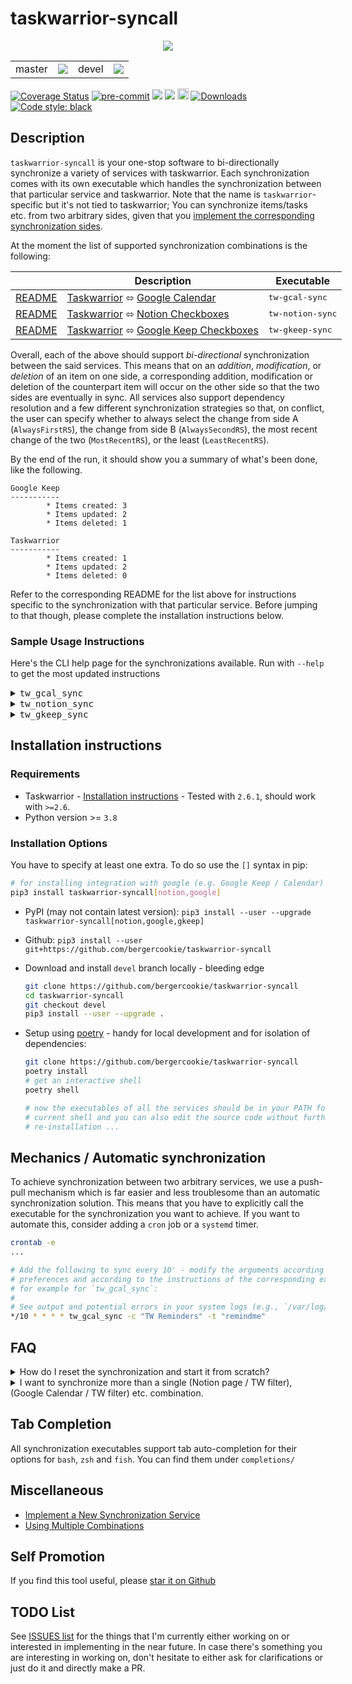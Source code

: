 # taskwarrior-syncall

<p align="center">
  <img src="https://raw.githubusercontent.com/bergercookie/taskwarrior-syncall/master/misc/meme.png"/>
</p>

<table>
  <td>master</td>
  <td>
    <a href="https://github.com/bergercookie/taskwarrior-syncall/actions" alt="master">
    <img src="https://github.com/bergercookie/taskwarrior-syncall/actions/workflows/ci.yml/badge.svg?branch=master" /></a>
  </td>
  <td>devel</td>
  <td>
    <a href="https://github.com/bergercookie/taskwarrior-syncall/actions" alt="devel">
    <img src="https://github.com/bergercookie/taskwarrior-syncall/actions/workflows/ci.yml/badge.svg?branch=devel" /></a>
  </td>
</table>

<a href='https://coveralls.io/github/bergercookie/taskwarrior-syncall?branch=master'>
<img src='https://coveralls.io/repos/github/bergercookie/taskwarrior-syncall/badge.svg?branch=master' alt='Coverage Status' /></a>
<a href="https://github.com/pre-commit/pre-commit">
<img src="https://img.shields.io/badge/pre--commit-enabled-brightgreen?logo=pre-commit&logoColor=white" alt="pre-commit"></a>
<a href="https://github.com/bergercookie/taskwarrior-syncall/blob/master/LICENSE" alt="LICENSE">
<img src="https://img.shields.io/github/license/bergercookie/taskwarrior-syncall.svg" /></a>
<a href="https://pypi.org/project/takwarrior-syncall" alt="PyPI">
<img src="https://img.shields.io/pypi/pyversions/taskwarrior-syncall.svg" /></a>
<a href="https://badge.fury.io/py/taskwarrior-syncall">
<img src="https://badge.fury.io/py/taskwarrior-syncall.svg" alt="PyPI version" height="18"></a>
<a href="https://pepy.tech/project/taskwarrior-syncall">
<img alt="Downloads" src="https://pepy.tech/badge/taskwarrior-syncall"></a>
<a href="https://github.com/psf/black">
<img alt="Code style: black" src="https://img.shields.io/badge/code%20style-black-000000.svg"></a>

## Description

`taskwarrior-syncall` is your one-stop software to bi-directionally synchronize
a variety of services with taskwarrior. Each synchronization comes with its own
executable which handles the synchronization between that particular service and
taskwarrior. Note that the name is `taskwarrior`-specific but it's not tied to
taskwarrior; You can synchronize items/tasks etc. from two arbitrary sides,
given that you [implement the corresponding synchronization
sides](implement-a-new-synchronization.md).

At the moment the list of supported synchronization combinations is the following:

<table style="undefined;table-layout: fixed; width: 823px">
<thead>
  <tr>
    <th></th>
    <th>Description</th>
    <th>Executable</th>
  </tr>
</thead>
<tbody>
  <tr>
    <td><a href="https://github.com/bergercookie/taskwarrior-syncall/blob/master/readme-gcal.md">README</a></td>
    <td> <a href="https://taskwarrior.org/">Taskwarrior</a> ⬄ <a href="https://calendar.google.com/">Google Calendar</a></td>
    <td><tt>tw-gcal-sync</tt></td>
  </tr>
  <tr>
    <td><a href="https://github.com/bergercookie/taskwarrior-syncall/blob/master/readme-notion.md">README</a></td>
    <td> <a href="https://taskwarrior.org/">Taskwarrior</a> ⬄ <a href="https://notion.so">Notion Checkboxes</a></td>
    <td><tt>tw-notion-sync</tt></td>
  </tr>
  <tr>
    <td><a href="https://github.com/bergercookie/taskwarrior-syncall/blob/master/readme-gkeep.md">README</a></td>
    <td> <a href="https://taskwarrior.org/">Taskwarrior</a> ⬄ <a href="https://www.google.com/keep/">Google Keep Checkboxes</a></td>
    <td><tt>tw-gkeep-sync</tt></td>
  </tr>
</tbody>
</table>

Overall, each of the above should support _bi-directional_ synchronization
between the said services. This means that on an _addition_, _modification_, or
_deletion_ of an item on one side, a corresponding addition, modification or
deletion of the counterpart item will occur on the other side so that the two
sides are eventually in sync. All services also support dependency resolution
and a few different synchronization strategies so that, on conflict, the user
can specify whether to always select the change from side A (`AlwaysFirstRS`),
the change from side B (`AlwaysSecondRS`), the most recent change of the two
(`MostRecentRS`), or the least (`LeastRecentRS`).

By the end of the run, it should show you a summary of what's been done, like
the following.

```
Google Keep
-----------
        * Items created: 3
        * Items updated: 2
        * Items deleted: 1

Taskwarrior
-----------
        * Items created: 1
        * Items updated: 2
        * Items deleted: 0
```

Refer to the corresponding README for the list above for instructions specific
to the synchronization with that particular service. Before jumping to that
though, please complete the installation instructions below.

### Sample Usage Instructions

Here's the CLI help page for the synchronizations available. Run with `--help`
to get the most updated instructions

<!-- pastehere start cli_help -->
<details>
  <summary><tt>tw_gcal_sync</tt></summary>

```
tw_gcal_sync --help
Usage: tw_gcal_sync [OPTIONS]

  Synchronize calendars from your Google Calendar with filters from
  Taskwarrior.

  The list of TW tasks is determined by a combination of TW tags and a TW
  project while the calendar in GCal should be provided by their name. if it
  doesn't exist it will be crated

Options:
  -c, --gcal-calendar TEXT        Name of the Google Calendar to sync (will be
                                  created if not there)
  --google-secret FILE            Override the client secret used for the
                                  communication with the Google APIs
  --oauth-port INTEGER            Port to use for OAuth Authentication with
                                  Google Applications
  -t, --taskwarrior-tags TEXT     Taskwarrior tags to sync
  -p, --tw-project TEXT           Taskwarrior project to sync
  --list-configs                  List the available named TW<->Google
                                  Calendar combinations
  -r, --resolution_strategy [MostRecentRS|LeastRecentRS|AlwaysFirstRS|AlwaysSecondRS]
                                  Resolution strategy to use during conflicts
  -b, --combination TEXT          Name of an already saved TW<->Google
                                  Calendar combination
  -s, --save-as TEXT              Save the given TW<->Google Calendar filters
                                  combination using a specified custom name.
  -v, --verbose
  --version                       Show the version and exit.
  --help                          Show this message and exit.
```

</details>
<details>
  <summary><tt>tw_notion_sync</tt></summary>

```
$ tw_notion_sync --help
Usage: tw_notion_sync [OPTIONS]

  Synchronise filters of TW tasks with the to_do items of Notion pages

  The list of TW tasks is determined by a combination of TW tags and TW
  project while the notion pages should be provided by their URLs.

Options:
  -n, --notion-page TEXT          Page ID of the Notion page to sync
  --token, --token-pass-path TEXT
                                  Path in the UNIX password manager to fetch
  -t, --taskwarrior-tags TEXT     Taskwarrior tags to sync
  -p, --tw-project TEXT           Taskwarrior project to sync
  -r, --resolution_strategy [MostRecentRS|LeastRecentRS|AlwaysFirstRS|AlwaysSecondRS]
                                  Resolution strategy to use during conflicts
  -b, --combination TEXT          Name of an already saved TW<->Notion
                                  combination
  --list-configs                  List the available named TW<->Notion
                                  combinations
  -s, --save-as TEXT              Save the given TW<->Notion filters
                                  combination using a specified custom name.
  -v, --verbose
  --version                       Show the version and exit.
  --help                          Show this message and exit.
```

</details>
<details>
  <summary><tt>tw_gkeep_sync</tt></summary>

```
tw_gkeep_sync --help
Usage: tw_gkeep_sync [OPTIONS]

  Synchronize Notes from your Google Keep with filters from Taskwarrior.

  The list of TW tasks is determined by a combination of TW tags and a TW
  project while the note in GKeep should be specified using their full name.
  if it doesn't exist it will be created.

  This service will create TaskWarrior tasks with the specified filter for
  each one of the checkboxed items in the specified Google Keep note and will
  create Google Keep items for each one of the tasks in the Taskwarrior
  filter. You have to first "Show checkboxes" in the Google Keep Note in order
  to use it with this service.

Options:
  -k, --gkeep-note TEXT           Full title of the Google Keep Note to
                                  synchronize - Make sure you enable the
                                  checkboxes
  --user, --user-pass-path TEXT   Path in the UNIX password manager to fetch
                                  the Google username from
  --passwd, --passwd-pass-path TEXT
                                  Path in the UNIX password manager to fetch
                                  the Google password from
  -t, --taskwarrior-tags TEXT     Taskwarrior tags to sync
  -p, --tw-project TEXT           Taskwarrior project to sync
  --list-configs                  List the available named TW<->Google Keep
                                  combinations
  -r, --resolution_strategy [MostRecentRS|LeastRecentRS|AlwaysFirstRS|AlwaysSecondRS]
                                  Resolution strategy to use during conflicts
  -b, --combination TEXT          Name of an already saved TW<->Google Keep
                                  combination
  -s, --save-as TEXT              Save the given TW<->Google Keep filters
                                  combination using a specified custom name.
  -v, --verbose
  --version                       Show the version and exit.
  --help                          Show this message and exit.
```

</details>
<!-- pastehere end cli_help -->

## Installation instructions

### Requirements

- Taskwarrior - [Installation instructions](https://taskwarrior.org/download/) -
  Tested with `2.6.1`, should work with `>=2.6`.
- Python version >= `3.8`

### Installation Options

You have to specify at least one extra. To do so use the `[]` syntax in pip:

```sh
# for installing integration with google (e.g. Google Keep / Calendar) and Notion
pip3 install taskwarrior-syncall[notion,google]
```

- PyPI (may not contain latest version): `pip3 install --user --upgrade taskwarrior-syncall[notion,google,gkeep]`
- Github: `pip3 install --user git+https://github.com/bergercookie/taskwarrior-syncall`
- Download and install `devel` branch locally - bleeding edge

  ```sh
  git clone https://github.com/bergercookie/taskwarrior-syncall
  cd taskwarrior-syncall
  git checkout devel
  pip3 install --user --upgrade .
  ```

- Setup using [poetry](https://python-poetry.org/) - handy for local
  development and for isolation of dependencies:

  ```sh
  git clone https://github.com/bergercookie/taskwarrior-syncall
  poetry install
  # get an interactive shell
  poetry shell

  # now the executables of all the services should be in your PATH for the
  # current shell and you can also edit the source code without further
  # re-installation ...
  ```

## Mechanics / Automatic synchronization

To achieve synchronization between two arbitrary services, we use a push-pull
mechanism which is far easier and less troublesome than an automatic
synchronization solution. This means that you have to explicitly call the
executable for the synchronization you want to achieve. If you want to automate
this, consider adding a `cron` job or a `systemd` timer.

```sh
crontab -e
...

# Add the following to sync every 10' - modify the arguments according to your
# preferences and according to the instructions of the corresponding executable
# for example for `tw_gcal_sync`:
#
# See output and potential errors in your system logs (e.g., `/var/log/syslog`)
*/10 * * * * tw_gcal_sync -c "TW Reminders" -t "remindme"
```

## FAQ

<details>
  <summary>How do I reset the synchronization and start it from scratch?</summary>

1. Remove the combination file that corresponds to your synchronization. For
   example, if you're executing synchronization of `Google Keep` with
   `Taskwarrior`, like the following, your combination name is
   `testnote__None__test_tag`.

   ```sh
   tw_gkeep_sync -t test_tag -k "testnote"
   ```

   The executable also mentions the combination name at the end of the run.

   ```
   ...
   14:00:03.41 | INFO      | Flushing data to remote Google Keep...
   14:00:04.32 | SUCCESS   | Sync completed successfully. You can now use the -b/--combination option to refer to this particular combination

     tw_gkeep_sync --combination testnote__None__test_tag
   ```

   For this combination, on Linux, remove
   `~/.config/taskwarrior_syncall/testnote__None__test_tag.yaml`.

1. Remove the section for your combination in the `<sideA_sideB_configs.yaml>`
   configuration file under the `~/.config/taskwarrior_syncall/` directory.

   This section will have the same name as the combination file deleted in the
   earlier step and will look like this:

   ```yaml

   ---
   testnote__None__test_tag:
     gkeep_note: testnote
     tw_project: null
     tw_tags: !!python/tuple
       - test_tag
   ```

1. Remove the items of one of the sides. Keep e.g. the items from the Google Keep
   note and delete the tasks of the tag/project you are using for
   synchronization.
1. Rerun synchronization from scratch to populate the one side with the items of
   the other side.

</details>

<details>
  <summary>I want to synchronize more than a single (Notion page / TW filter),  (Google Calendar / TW filter) etc. combination.</summary>

See <a
href="https://github.com/bergercookie/taskwarrior-syncall/blob/master/combinations.md">combinations.md</a>.

</details>

## Tab Completion

All synchronization executables support tab auto-completion for their options
for `bash`, `zsh` and `fish`. You can find them under `completions/`

## Miscellaneous

- [Implement a New Synchronization Service](implement-a-new-synchronization.md)
- [Using Multiple Combinations](combinations.md)

## Self Promotion

If you find this tool useful, please [star it on
Github](https://github.com/bergercookie/taskwarrior-syncall)

## TODO List

See [ISSUES list](https://github.com/bergercookie/taskwarrior-syncall/issues) for
the things that I'm currently either working on or interested in implementing in
the near future. In case there's something you are interesting in working on,
don't hesitate to either ask for clarifications or just do it and directly make
a PR.
